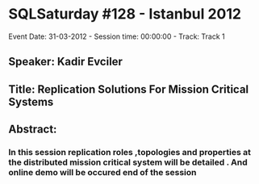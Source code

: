 # SQLSaturday #128 - Istanbul 2012
Event Date: 31-03-2012 - Session time: 00:00:00 - Track: Track 1
## Speaker: Kadir Evciler
## Title: Replication Solutions For Mission Critical Systems
## Abstract:
### In this session replication roles ,topologies and properties at the distributed mission critical system will be detailed . And online demo will be occured end of the session

